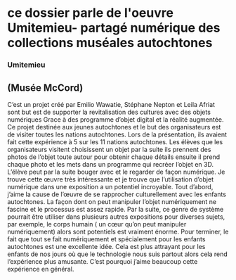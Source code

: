 # ce dossier parle de l'oeuvre Umitemieu- partagé numérique des collections muséales autochtones

### Umitemieu
## (Musée McCord)
C’est un projet créé par Emilio Wawatie, Stéphane Nepton et Leila Afriat sont but est de supporter la revitalisation des cultures avec des objets numériques Grace à des programme d’objet digital et la réalité augmentée. Ce projet destinée aux jeunes autochtones et le but des organisateurs est de visiter toutes les nations autochtones. Lors de la présentation, ils avaient fait cette expérience à 5 sur les 11 nations autochtones. Les élèves que les organisateurs visitent choisissent un objet par la suite ils prennent des photos de l’objet toute autour pour obtenir chaque détails ensuite il prend chaque photo et les mets dans un programme qui recréer l’objet en 3D. L’élève peut par la suite bouger avec et le regarder de façon numérique. Je trouve cette œuvre très intéressante et je trouve que l’utilisation d’objet numérique dans une exposition a un potentiel incroyable. Tout d’abord, j’aime la cause de l’œuvre de se rapprocher culturellement avec les enfants autochtones. La façon dont on peut manipuler l’objet numériquement ne fascine et le processus est assez rapide.
Par la suite, ce genre de système pourrait être utiliser dans plusieurs autres expositions pour diverses sujets, par exemple, le corps humain ( un cœur qu’on peut manipuler numériquement) alors sont potentiels est vraiment énorme.
Pour terminer, le fait que tout se fait numériquement et spécialement pour les enfants autochtones est une excellente idée. Cela est plus attrayant pour les enfants de nos jours où que le technologie nous suis partout alors cela rend l’expérience plus amusante. C’est pourquoi j’aime beaucoup cette expérience en général.

